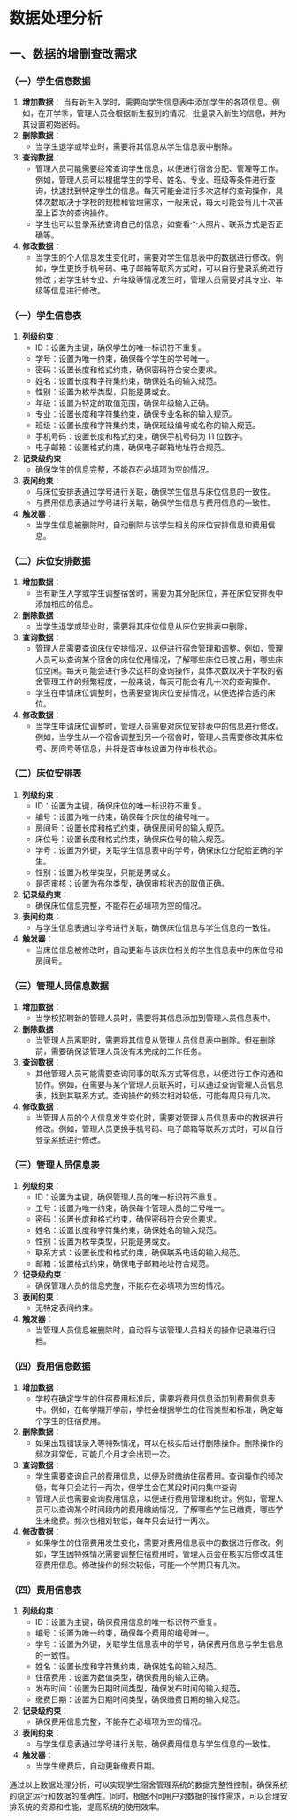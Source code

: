 # 数据处理分析

## 一、数据的增删查改需求

### （一）学生信息数据
1. **增加数据**：
    当有新生入学时，需要向学生信息表中添加学生的各项信息。例如，在开学季，管理人员会根据新生报到的情况，批量录入新生的信息，并为其设置初始密码。
2. **删除数据**：
    - 当学生退学或毕业时，需要将其信息从学生信息表中删除。
3. **查询数据**：
    - 管理人员可能需要经常查询学生信息，以便进行宿舍分配、管理等工作。例如，管理人员可以根据学生的学号、姓名、专业、班级等条件进行查询，快速找到特定学生的信息。每天可能会进行多次这样的查询操作，具体次数取决于学校的规模和管理需求，一般来说，每天可能会有几十次甚至上百次的查询操作。
    - 学生也可以登录系统查询自己的信息，如查看个人照片、联系方式是否正确等。
4. **修改数据**：
    - 当学生的个人信息发生变化时，需要对学生信息表中的数据进行修改。例如，学生更换手机号码、电子邮箱等联系方式时，可以自行登录系统进行修改；若学生转专业、升年级等情况发生时，管理人员需要对其专业、年级等信息进行修改。
### （一）学生信息表
1. **列级约束**：
    - ID：设置为主键，确保学生的唯一标识符不重复。
    - 学号：设置为唯一约束，确保每个学生的学号唯一。
    - 密码：设置长度和格式约束，确保密码符合安全要求。
    - 姓名：设置长度和字符集约束，确保姓名的输入规范。
    - 性别：设置为枚举类型，只能是男或女。
    - 年级：设置为特定的取值范围，确保年级输入正确。
    - 专业：设置长度和字符集约束，确保专业名称的输入规范。
    - 班级：设置长度和字符集约束，确保班级编号或名称的输入规范。
    - 手机号码：设置长度和格式约束，确保手机号码为 11 位数字。
    - 电子邮箱：设置格式约束，确保电子邮箱地址符合规范。
2. **记录级约束**：
    - 确保学生的信息完整，不能存在必填项为空的情况。
3. **表间约束**：
    - 与床位安排表通过学号进行关联，确保学生信息与床位信息的一致性。
    - 与费用信息表通过学号进行关联，确保学生信息与费用信息的一致性。
4. **触发器**：
    - 当学生信息被删除时，自动删除与该学生相关的床位安排信息和费用信息。

### （二）床位安排数据
1. **增加数据**：
    - 当有新生入学或学生调整宿舍时，需要为其分配床位，并在床位安排表中添加相应的信息。
2. **删除数据**：
    - 当学生退学或毕业时，需要将其床位信息从床位安排表中删除。
3. **查询数据**：
    - 管理人员需要查询床位安排情况，以便进行宿舍管理和调整。例如，管理人员可以查询某个宿舍的床位使用情况，了解哪些床位已被占用，哪些床位空闲。每天可能会进行多次这样的查询操作，具体次数取决于学校的宿舍管理工作的频繁程度，一般来说，每天可能会有几十次的查询操作。
    - 学生在申请床位调整时，也需要查询床位安排情况，以便选择合适的床位。
4. **修改数据**：
    - 当学生申请床位调整时，管理人员需要对床位安排表中的信息进行修改。例如，当学生从一个宿舍调整到另一个宿舍时，管理人员需要修改其床位号、房间号等信息，并将是否审核设置为待审核状态。

### （二）床位安排表
1. **列级约束**：
    - ID：设置为主键，确保床位的唯一标识符不重复。
    - 编号：设置为唯一约束，确保每个床位的编号唯一。
    - 房间号：设置长度和格式约束，确保房间号的输入规范。
    - 床位号：设置长度和格式约束，确保床位号的输入规范。
    - 学号：设置为外键，关联学生信息表中的学号，确保床位分配给正确的学生。
    - 性别：设置为枚举类型，只能是男或女。
    - 是否审核：设置为布尔类型，确保审核状态的取值正确。
2. **记录级约束**：
    - 确保床位信息完整，不能存在必填项为空的情况。
3. **表间约束**：
    - 与学生信息表通过学号进行关联，确保床位信息与学生信息的一致性。
4. **触发器**：
    - 当床位信息被修改时，自动更新与该床位相关的学生信息表中的床位号和房间号。

### （三）管理人员信息数据
1. **增加数据**：
    - 当学校招聘新的管理人员时，需要将其信息添加到管理人员信息表中。
2. **删除数据**：
    - 当管理人员离职时，需要将其信息从管理人员信息表中删除。但在删除前，需要确保该管理人员没有未完成的工作任务。
3. **查询数据**：
    - 其他管理人员可能需要查询同事的联系方式等信息，以便进行工作沟通和协作。例如，在需要与某个管理人员联系时，可以通过查询管理人员信息表，找到其联系方式。查询操作的频次相对较低，可能每周只有几次。
4. **修改数据**：
    - 当管理人员的个人信息发生变化时，需要对管理人员信息表中的数据进行修改。例如，管理人员更换手机号码、电子邮箱等联系方式时，可以自行登录系统进行修改。

### （三）管理人员信息表
1. **列级约束**：
    - ID：设置为主键，确保管理人员的唯一标识符不重复。
    - 工号：设置为唯一约束，确保每个管理人员的工号唯一。
    - 密码：设置长度和格式约束，确保密码符合安全要求。
    - 姓名：设置长度和字符集约束，确保姓名的输入规范。
    - 性别：设置为枚举类型，只能是男或女。
    - 联系方式：设置长度和格式约束，确保联系电话的输入规范。
    - 邮箱：设置格式约束，确保电子邮箱地址符合规范。
2. **记录级约束**：
    - 确保管理人员的信息完整，不能存在必填项为空的情况。
3. **表间约束**：
    - 无特定表间约束。
4. **触发器**：
    - 当管理人员信息被删除时，自动将与该管理人员相关的操作记录进行归档。

### （四）费用信息数据
1. **增加数据**：
    - 学校在确定学生的住宿费用标准后，需要将费用信息添加到费用信息表中。例如，在每学期开学前，学校会根据学生的住宿类型和标准，确定每个学生的住宿费用。
2. **删除数据**：
    - 如果出现错误录入等特殊情况，可以在核实后进行删除操作。删除操作的频次非常低，可能几个月才会出现一次。
3. **查询数据**：
    - 学生需要查询自己的费用信息，以便及时缴纳住宿费用。查询操作的频次低，每年只会进行一两次，但学生会在某段时间内集中查询
    - 管理人员也需要查询费用信息，以便进行费用管理和统计。例如，管理人员可以查询某个时间段内的费用缴纳情况，了解哪些学生已缴费，哪些学生未缴费。频次也相对较低，每年只会进行一两次。
4. **修改数据**：
    - 如果学生的住宿费用发生变化，需要对费用信息表中的数据进行修改。例如，学生因特殊情况需要调整住宿费用时，管理人员会在核实后修改其住宿费用信息。修改操作的频次较低，可能一个学期只有几次。

### （四）费用信息表
1. **列级约束**：
    - ID：设置为主键，确保费用信息的唯一标识符不重复。
    - 编号：设置为唯一约束，确保每个费用的编号唯一。
    - 学号：设置为外键，关联学生信息表中的学号，确保费用信息与学生信息的一致性。
    - 姓名：设置长度和字符集约束，确保姓名的输入规范。
    - 住宿费用：设置为数值类型，确保费用的输入正确。
    - 发布时间：设置为日期时间类型，确保发布时间的输入规范。
    - 缴费日期：设置为日期时间类型，确保缴费日期的输入规范。
2. **记录级约束**：
    - 确保费用信息完整，不能存在必填项为空的情况。
3. **表间约束**：
    - 与学生信息表通过学号进行关联，确保费用信息与学生信息的一致性。
4. **触发器**：
    - 当学生缴费后，自动更新缴费日期。

通过以上数据处理分析，可以实现学生宿舍管理系统的数据完整性控制，确保系统的稳定运行和数据的准确性。同时，根据不同用户对数据的操作需求，可以合理安排系统的资源和性能，提高系统的使用效率。